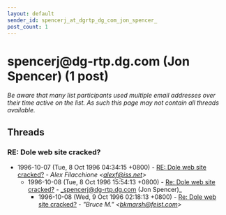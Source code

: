 ```yaml
---
layout: default
sender_id: spencerj_at_dgrtp_dg_com_jon_spencer_
post_count: 1
---
```


# spencerj<span>@</span>dg-rtp.dg.com (Jon Spencer) (1 post)

_Be aware that many list participants used multiple email addresses over their time active on the list. As such this page may not contain all threads available._

## Threads

### RE: Dole web site cracked?
+ 1996-10-07 (Tue, 8 Oct 1996 04:34:15 +0800) - [RE: Dole web site cracked?](/archive/1996/10/aefd7f03907ea3483d39ecb65ee9eda2765c6bb84f7bdd84288384b7130f10e0) - _Alex Filacchione \<alexf@iss.net\>_
  + 1996-10-08 (Tue, 8 Oct 1996 15:54:13 +0800) - [Re: Dole web site cracked?](/archive/1996/10/332ca10ebc9e6b661cca8421cc4611304ab157ffc7ac5df1fa71891f4768b676) - _spencerj@dg-rtp.dg.com (Jon Spencer)_
    + 1996-10-08 (Wed, 9 Oct 1996 02:18:13 +0800) - [Re: Dole web site cracked?](/archive/1996/10/78863f8e378488b1d67ad9db59259215736fccc0958a28c36ebdf1aca0d1296f) - _"Bruce M." \<bkmarsh@feist.com\>_

